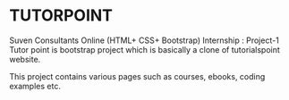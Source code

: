 # TUTORPOINT
Suven Consultants Online (HTML+ CSS+ Bootstrap) Internship : Project-1
Tutor point is bootstrap project which is basically a clone of tutorialspoint website. 

This project contains various pages such as courses, ebooks, coding examples etc.

